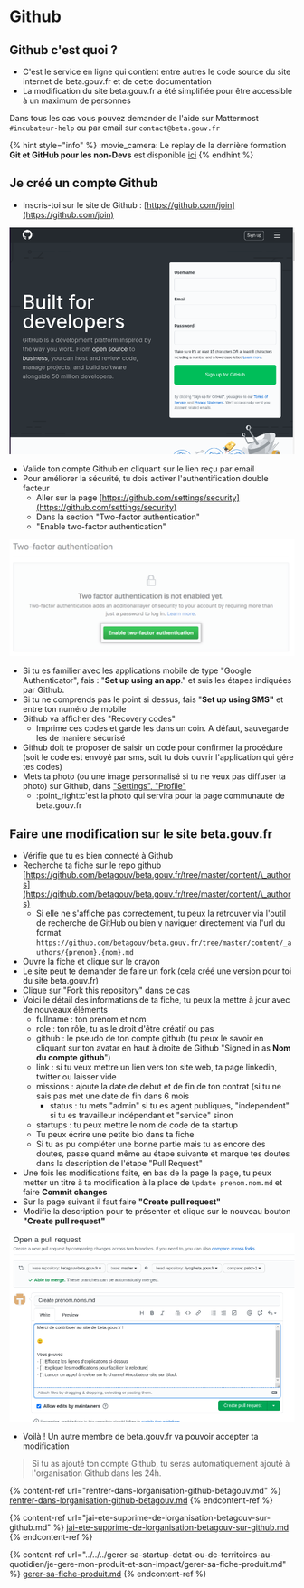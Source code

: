 # Github

## Github c'est quoi ?

* C'est le service en ligne qui contient entre autres le code source du site internet de beta.gouv.fr et de cette documentation
* La modification du site beta.gouv.fr a été simplifiée pour être accessible à un maximum de personnes

Dans tous les cas vous pouvez demander de l'aide sur Mattermost `#incubateur-help` ou par email sur `contact@beta.gouv.fr`

{% hint style="info" %}
:movie\_camera: Le replay de la dernière formation **Git et GitHub pour les non-Devs** est disponible [ici](https://bbb-dinum-scalelite.visio.education.fr/playback/presentation/2.3/8ee526fca9400cc6d29be8255d42a6f8b9d71ac9-1642668864964)
{% endhint %}

## Je créé un compte Github

* Inscris-toi sur le site de Github : [https://github.com/join](https://github.com/join)

![](<../../../.gitbook/assets/image (8) (2) (2) (2) (2) (2) (1) (1) (1) (1) (1) (2) (1) (5).png>)

* Valide ton compte Github en cliquant sur le lien reçu par email
* Pour améliorer la sécurité, tu dois activer l'authentification double facteur
  * Aller sur la page [https://github.com/settings/security](https://github.com/settings/security)
  * Dans la section "Two-factor authentication"
  * "Enable two-factor authentication"

![](<../../../.gitbook/assets/image (14) (2) (2) (2) (2) (2) (2) (2) (2) (1) (1) (1) (1) (1) (3) (1) (6).png>)

* Si tu es familier avec les applications mobile de type "Google Authenticator", fais : "**Set up using an app**." et suis les étapes indiquées par Github.
* Si tu ne comprends pas le point si dessus, fais "**Set up using SMS"** et entre ton numéro de mobile
* Github va afficher des "Recovery codes"
  * Imprime ces codes et garde les dans un coin. A défaut, sauvegarde les de manière sécurisé
* Github doit te proposer de saisir un code pour confirmer la procédure (soit le code est envoyé par sms, soit tu dois ouvrir l'application qui gére tes codes)
* Mets ta photo (ou une image personnalisé si tu ne veux pas diffuser ta photo) sur Github, dans ["Settings", "Profile"](https://github.com/settings/profile)
  * :point\_right:c'est la photo qui servira pour la page communauté de beta.gouv.fr

## Faire une modification sur le site beta.gouv.fr

* Vérifie que tu es bien connecté à Github
* Recherche ta fiche sur le repo github [https://github.com/betagouv/beta.gouv.fr/tree/master/content/\_authors](https://github.com/betagouv/beta.gouv.fr/tree/master/content/\_authors)
  * Si elle ne s'affiche pas correctement, tu peux la retrouver via l'outil de recherche de GitHub ou bien y naviguer directement via l'url du format `https://github.com/betagouv/beta.gouv.fr/tree/master/content/_authors/{prenom}.{nom}.md`
* Ouvre la fiche et clique sur le crayon
* Le site peut te demander de faire un fork (cela créé une version pour toi du site beta.gouv.fr)
* Clique sur "Fork this repository" dans ce cas
* Voici le détail des informations de ta fiche, tu peux la mettre à jour avec de nouveaux éléments
  * fullname : ton prénom et nom
  * role : ton rôle, tu as le droit d'être créatif ou pas
  * github : le pseudo de ton compte github (tu peux le savoir en cliquant sur ton avatar en haut à droite de Github "Signed in as **Nom du compte github**")
  * link : si tu veux mettre un lien vers ton site web, ta page linkedin, twitter ou laisser vide
  * missions : ajoute la date de debut et de fin de ton contrat (si tu ne sais pas met une date de fin dans 6 mois
    * status : tu mets "admin" si tu es agent publiques, "independent" si tu es travailleur indépendant et "service" sinon
  * startups : tu peux mettre le nom de code de ta startup
  * Tu peux écrire une petite bio dans ta fiche
  * Si tu as pu compléter une bonne partie mais tu as encore des doutes, passe quand même au étape suivante et marque tes doutes dans la description de l'étape "Pull Request"
* Une fois les modifications faite, en bas de la page la page, tu peux metter un titre à ta modification à la place de `Update prenom.nom.md` et faire **Commit changes**
* Sur la page suivant il faut faire **"Create pull request"**
* Modifie la description pour te présenter et clique sur le nouveau bouton **"Create pull request"**

![](<../../../.gitbook/assets/image (13).png>)

* Voilà ! Un autre membre de beta.gouv.fr va pouvoir accepter ta modification

> Si tu as ajouté ton compte Github, tu seras automatiquement ajouté à l'organisation Github dans les 24h.



{% content-ref url="rentrer-dans-lorganisation-github-betagouv.md" %}
[rentrer-dans-lorganisation-github-betagouv.md](rentrer-dans-lorganisation-github-betagouv.md)
{% endcontent-ref %}

{% content-ref url="jai-ete-supprime-de-lorganisation-betagouv-sur-github.md" %}
[jai-ete-supprime-de-lorganisation-betagouv-sur-github.md](jai-ete-supprime-de-lorganisation-betagouv-sur-github.md)
{% endcontent-ref %}

{% content-ref url="../../../gerer-sa-startup-detat-ou-de-territoires-au-quotidien/je-gere-mon-produit-et-son-impact/gerer-sa-fiche-produit.md" %}
[gerer-sa-fiche-produit.md](../../../gerer-sa-startup-detat-ou-de-territoires-au-quotidien/je-gere-mon-produit-et-son-impact/gerer-sa-fiche-produit.md)
{% endcontent-ref %}
